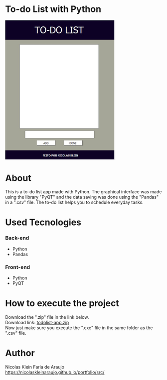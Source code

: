 # To-do List with Python
  <img src="./assets/images/print-app.jpg" alt="Print App" width="350">.

# About
 This is a to-do list app made with Python.
 The graphical interface was made using the library "PyQT" and the data saving was done using the "Pandas" in a ".csv" file.
 The to-do list helps you to schedule everyday tasks.

# Used Tecnologies
 ### Back-end
 - Python
 - Pandas

 ### Front-end
 - Python
 - PyQT

# How to execute the project
 Download the ".zip" file in the link below. <br>
 Download link: [todolist-app.zip](./assets/download/todolist-app.zip) <br>
 Now just make sure you execute the ".exe" file in the same folder as the ".csv" file.

# Author
 Nicolas Klein Faria de Araujo <br>
 https://nicolaskleinaraujo.github.io/portfolio/src/
